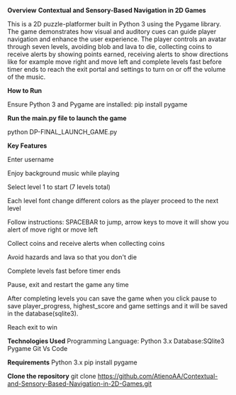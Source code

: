 **Overview**
**Contextual and Sensory-Based Navigation in 2D Games** 

This is a 2D puzzle-platformer built in Python 3 using the Pygame library. 
The game demonstrates how visual and auditory cues can guide player navigation and enhance the user experience.
The player controls an avatar through seven levels, avoiding blob and lava to die, collecting coins to receive alerts by showing points earned, receiving alerts to show directions like for example move right and move left and complete levels fast before timer ends to reach the exit portal and settings to turn on or off the volume of the music.

**How to Run**

Ensure Python 3 and Pygame are installed:
pip install pygame

**Run the main.py file to launch the game**

python DP-FINAL_LAUNCH_GAME.py

**Key Features**

Enter username

Enjoy background music while playing

Select level 1 to start (7 levels total)

Each level font change different colors as the player proceed to the next level

Follow instructions: SPACEBAR to jump, arrow keys to move it will show you alert of move right or move left

Collect coins and receive alerts when collecting coins

Avoid hazards and lava so that you don't die

Complete levels fast before timer ends

Pause, exit and restart the game any time

After completing levels you can save the game when you click pause to save player_progress, highest_score and game settings and it will be saved in the database(sqlite3). 

Reach exit to win

**Technologies Used**
Programming Language: Python 3.x
Database:SQlite3
Pygame
Git
Vs Code

**Requirements**
Python 3.x
pip install pygame

**Clone the repository**
git clone https://github.com/AtienoAA/Contextual-and-Sensory-Based-Navigation-in-2D-Games.git




